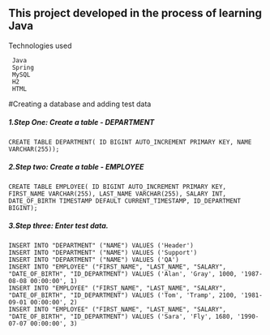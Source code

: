 ## This project developed in the process of learning Java

Technologies used
```
 Java
 Spring
 MySQL
 H2
 HTML
```
#Creating a database and adding test data

##### 1.Step One: Create a table - DEPARTMENT
```
CREATE TABLE DEPARTMENT( ID BIGINT AUTO_INCREMENT PRIMARY KEY, NAME VARCHAR(255));
```
##### 2.Step two: Create a table - EMPLOYEE
```
CREATE TABLE EMPLOYEE( ID BIGINT AUTO_INCREMENT PRIMARY KEY, FIRST_NAME VARCHAR(255), LAST_NAME VARCHAR(255), SALARY INT, DATE_OF_BIRTH TIMESTAMP DEFAULT CURRENT_TIMESTAMP, ID_DEPARTMENT BIGINT);
```
##### 3.Step three: Enter test data.
```
INSERT INTO "DEPARTMENT" ("NAME") VALUES ('Header')
INSERT INTO "DEPARTMENT" ("NAME") VALUES ('Support')
INSERT INTO "DEPARTMENT" ("NAME") VALUES ('QA')
INSERT INTO "EMPLOYEE" ("FIRST_NAME", "LAST_NAME", "SALARY", "DATE_OF_BIRTH", "ID_DEPARTMENT") VALUES ('Alan', 'Gray', 1000, '1987-08-08 00:00:00', 1)
INSERT INTO "EMPLOYEE" ("FIRST_NAME", "LAST_NAME", "SALARY", "DATE_OF_BIRTH", "ID_DEPARTMENT") VALUES ('Tom', 'Tramp', 2100, '1981-09-01 00:00:00', 2)
INSERT INTO "EMPLOYEE" ("FIRST_NAME", "LAST_NAME", "SALARY", "DATE_OF_BIRTH", "ID_DEPARTMENT") VALUES ('Sara', 'Fly', 1680, '1990-07-07 00:00:00', 3)
```